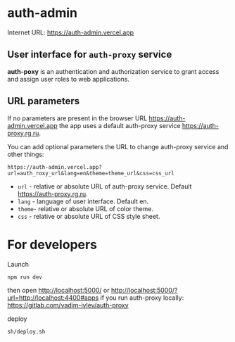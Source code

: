 # auth-admin
Internet URL: <https://auth-admin.vercel.app>

## User interface for `auth-proxy` service

**auth-poxy** is an authentication and authorization service to grant access and assign user roles to web applications.
<br>

## URL parameters

If no parameters are present in the browser URL <https://auth-admin.vercel.app>
the app uses a default auth-proxy service <https://auth-proxy.rg.ru>.

You can add optional parameters the URL to change auth-proxy service and other things:


    https://auth-admin.vercel.app?url=auth_roxy_url&lang=en&theme=theme_url&css=css_url

- `url` - relative or absolute URL of auth-proxy service. Default https://auth-proxy.rg.ru.
- `lang` - language of user interface. Default en.
- `theme`- relative or absolute URL of color theme. 
- `css` - relative or absolute URL of CSS style sheet. 

# For developers

Launch

    npm run dev

then open <http://localhost:5000/> 
or <http://localhost:5000/?url=http://localhost:4400#apps> if you run  auth-proxy locally:
https://gitlab.com/vadim-ivlev/auth-proxy



deploy

    sh/deploy.sh